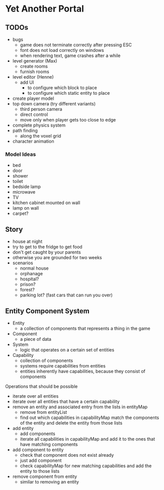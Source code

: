 # Yet Another Portal

## TODOs

- bugs
    - game does not terminate correctly after pressing ESC
    - font does not load correctly on windows
    - when rendering text, game crashes after a while
- level generator (Max)
    - create rooms
    - furnish rooms
- level editor (Henne)
    - add UI
        - to configure which block to place
        - to configure which static entity to place
- create player model
- top down camera (try different variants)
    - third person camera
    - direct control
    - move only when player gets too close to edge
- complete physics system
- path finding
    - along the voxel grid
- character animation

### Model Ideas

- bed
- door
- shower
- toilet
- bedside lamp
- microwave
- TV
- kitchen cabinet mounted on wall
- lamp on wall
- carpet?


## Story

- house at night
- try to get to the fridge to get food
- don't get caught by your parents
- otherwise you are grounded for two weeks
- scenarios
    - normal house
    - orphanage
    - hospital?
    - prison?
    - forest?
    - parking lot? (fast cars that can run you over)

## Entity Component System

- Entity
    - a collection of components that represents a thing in the game
- Component
    - a piece of data
- System
    - logic that operates on a certain set of entities
- Capability
    - collection of components
    - systems require capabilities from entities
    - entities inherently have capabilities, because they consist of components

Operations that should be possible

- iterate over all entities
- iterate over all entities that have a certain capability
- remove an entity and associated entry from the lists in entityMap
    - remove from entityList
    - find out which capabilities in capabilityMap match the components of the entity and delete the entity from those lists
- add entity
    - add components
    - iterate all capabilities in capabilityMap and add it to the ones that have matching components
- add component to entity
    - check that component does not exist already
    - just add component
    - check capabilityMap for new matching capabilities and add the entity to those lists
- remove component from entity
    - similar to removing an entity
